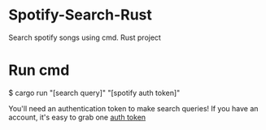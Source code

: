 # Spotify-Search-Rust
Search spotify songs using cmd. Rust project

# Run cmd
$ cargo run "[search query]" "[spotify auth token]"

You'll need an authentication token to make search queries! If you have an account, it's easy to grab one [auth token](https://developer.spotify.com/documentation/web-api/concepts/access-token)

